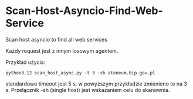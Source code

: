 # Scan-Host-Asyncio-Find-Web-Service
Scan host asyncio to find all web services

Każdy request jest z innym losowym agentem. 

Przykład użycia:
```
python3.12 scan_host_async.py -t 3 -sh ateneum.bip.gov.pl
```

standardowo timeout jest 5 s, w powyższym przykładzie zmieniono to na 3 s.
Przełącznik -sh (single host) jest wskazaniem celu do skanownia. 
